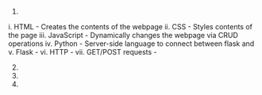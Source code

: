 1. 
i. HTML - Creates the contents of the webpage
ii. CSS - Styles contents of the page
iii. JavaScript - Dynamically changes the webpage via CRUD operations
iv. Python - Server-side language to connect between flask and 
v. Flask - 
vi. HTTP - 
vii. GET/POST requests - 

2. 

3. 

4. 